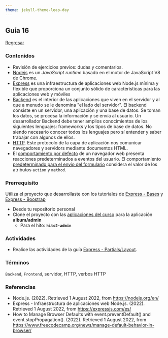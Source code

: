 ```yaml
---
theme: jekyll-theme-leap-day
---
```


## Guía 16

[Regresar](/DAWM/)

### Contenidos

* Revisión de ejercicios previos: dudas y comentarios.
* [Nodejs](https://nodejs.org/en/) es un _JavaScript runtime_ basado en el motor de JavaScript V8 de Chrome.
* [Express](https://expressjs.com/es/) es una infraestructura de aplicaciones web Node.js mínima y flexible que proporciona un conjunto sólido de características para las aplicaciones web y móviles
* [Backend](https://descubrecomunicacion.com/que-es-backend-y-frontend/) es el interior de las aplicaciones que viven en el servidor y al que a menudo se le denomina "el lado del servidor". El backend consiste en un servidor, una aplicación y una base de datos. Se toman los datos, se procesa la información y se envía al usuario. Un desarrollador Backend debe tener amplios conocimientos de los siguientes lenguajes: frameworks y los tipos de base de datos. No siendo necesario conocer todos los lenguajes pero sí entender y saber trabajar con algunos de ellos.
* [HTTP](https://developer.mozilla.org/es/docs/Web/HTTP). Este protocolo de la capa de aplicación nos comunicar navegadores y servidors mediante documentos HTML.
* El [comportamiento por defecto](https://javascript.info/default-browser-action#:~:text=There%20are%20many%20default%20browser,submits%20the%20form%20after%20it.) de un navegador web presenta reacciones predeterminados a eventos del usuario. El comportamiento [predeterminado para el envío del formulario](https://www.freecodecamp.org/news/manage-default-behavior-in-browser/) considera el valor de los atributos `action` y `method`.

### Prerrequisito

Utiliza el proyecto que desarrollaste con los tutoriales de [Express - Bases](https://dawfiec.github.io/DAWM/tutoriales/express_bases.html) y [Express - Boostrap](https://dawfiec.github.io/DAWM/tutoriales/express_bootstrap.html)
  
* Desde tu repositorio personal
* Clone el proyecto con las [aplicaciones del curso](https://github.com/DAWFIEC/DAWM-apps) para la aplicación **album/admin**
    - Para el hito: **`hito2-admin`**

### Actividades


* Realice las actividades de la guía [Express - Partials/Layout](https://dawfiec.github.io/DAWM/tutoriales/express_partials.html).

### Términos

`Backend`, `Frontend`, servidor, HTTP, verbos HTTP

### Referencias

* Node.js. (2022). Retrieved 1 August 2022, from https://nodejs.org/en/
* Express - Infraestructura de aplicaciones web Node.js. (2022). Retrieved 1 August 2022, from https://expressjs.com/es/
* How to Manage Browser Defaults with event.preventDefault() and event.stopPropagation(). (2022). Retrieved 1 August 2022, from https://www.freecodecamp.org/news/manage-default-behavior-in-browser/